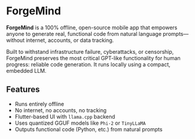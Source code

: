 # ForgeMind

**ForgeMind** is a 100% offline, open-source mobile app that empowers anyone to generate real, functional code from natural language prompts—without internet, accounts, or data tracking.

Built to withstand infrastructure failure, cyberattacks, or censorship, ForgeMind preserves the most critical GPT-like functionality for human progress: reliable code generation. It runs locally using a compact, embedded LLM.

## Features
- Runs entirely offline
- No internet, no accounts, no tracking
- Flutter-based UI with `llama.cpp` backend
- Uses quantized GGUF models like `Phi-2` or `TinyLLaMA`
- Outputs functional code (Python, etc.) from natural prompts
